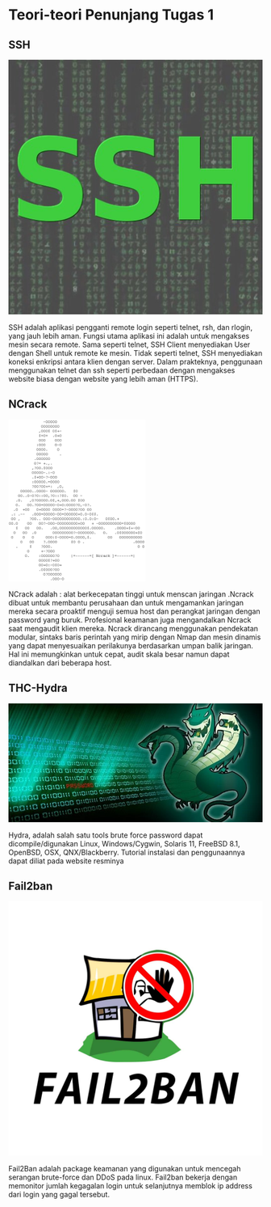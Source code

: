 # Teori-teori Penunjang Tugas 1
## SSH
![](/assets/teori-tugas1/ssh.png)

SSH adalah aplikasi pengganti remote login seperti telnet, rsh, dan rlogin, yang jauh lebih aman. Fungsi utama aplikasi ini adalah untuk mengakses mesin secara remote. Sama seperti telnet, SSH Client menyediakan User dengan  Shell untuk remote ke mesin. Tidak seperti telnet, SSH menyediakan koneksi enkripsi antara klien dengan server. Dalam prakteknya, penggunaan menggunakan telnet dan ssh seperti perbedaan dengan mengakses website biasa dengan website yang lebih aman (HTTPS).
## NCrack
![](/assets/teori-tugas1/ncrack.png)

NCrack adalah : alat berkecepatan tinggi untuk menscan jaringan .Ncrack dibuat untuk membantu perusahaan dan untuk mengamankan jaringan mereka secara proaktif menguji semua host dan perangkat jaringan dengan password yang buruk. Profesional keamanan juga mengandalkan Ncrack saat mengaudit klien mereka. Ncrack dirancang menggunakan pendekatan modular, sintaks baris perintah yang mirip dengan Nmap dan mesin dinamis yang dapat menyesuaikan perilakunya berdasarkan umpan balik jaringan. Hal ini memungkinkan untuk cepat, audit skala besar namun dapat diandalkan dari beberapa host.
## THC-Hydra
![](/assets/teori-tugas1/hydra.png)

Hydra, adalah salah satu tools brute force password dapat dicompile/digunakan Linux, Windows/Cygwin, Solaris 11, FreeBSD 8.1, OpenBSD, OSX, QNX/Blackberry. Tutorial instalasi dan penggunaannya dapat diliat pada website resminya
## Fail2ban
![](/assets/teori-tugas1/fail2ban.png)

Fail2Ban adalah package keamanan yang digunakan untuk mencegah serangan brute-force dan DDoS pada linux. Fail2ban bekerja dengan memonitor jumlah kegagalan login untuk selanjutnya memblok ip address dari login yang gagal tersebut.
